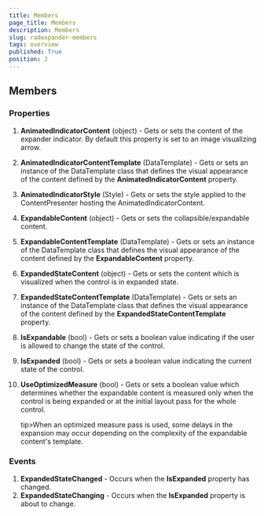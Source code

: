 ```yaml
---
title: Members
page_title: Members
description: Members
slug: radexpander-members
tags: overview
published: True
position: 2
---
```


## Members

### Properties

1. **AnimatedIndicatorContent** (object) - Gets or sets the content of the expander indicator. By default this property is set to an image visualizing arrow.
2. **AnimatedIndicatorContentTemplate** (DataTemplate) - Gets or sets an instance of the DataTemplate class that defines the visual appearance of the content defined by the **AnimatedIndicatorContent** property.
2. **AnimatedIndicatorStyle** (Style) - Gets or sets the style applied to the ContentPresenter hosting the AnimatedIndicatorContent.
3. **ExpandableContent** (object) - Gets or sets the collapsible/expandable content.
4. **ExpandableContentTemplate** (DataTemplate) - Gets or sets an instance of the DataTemplate class that defines the visual appearance of the content defined by the **ExpandableContent** property.
4. **ExpandedStateContent** (object) - Gets or sets the content which is visualized when the control is in expanded state.
5. **ExpandedStateContentTemplate** (DataTemplate) - Gets or sets an instance of the DataTemplate class that defines the visual appearance of the content defined by the **ExpandedStateContentTemplate** property.
5. **IsExpandable** (bool) - Gets or sets a boolean value indicating if the user is allowed to change the state of the control.
6. **IsExpanded** (bool) - Gets or sets a boolean value indicating the current state of the control.
7. **UseOptimizedMeasure** (bool) - Gets or sets a boolean value which determines whether the expandable content is measured only when the control is being expanded or at the initial layout pass for the whole control.

	tip>When an optimized measure pass is used, some delays in the expansion may occur depending on the complexity of the expandable content's template.

### Events

1. **ExpandedStateChanged** - Occurs when the **IsExpanded** property has changed.
2. **ExpandedStateChanging** - Occurs when the **IsExpanded** property is about to change.